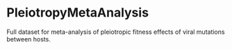 # PleiotropyMetaAnalysis
Full dataset for meta-analysis of pleiotropic fitness effects of viral mutations between hosts.
